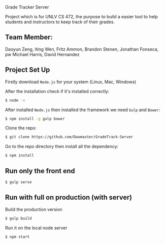 Grade Tracker Server

Project which is for UNLV CS 472, the purpose to build a easier tool to help students and instructors to keep track of their grades.

## Team Member:
Daoyun Zeng, Iting Wen, Fritz Ammon, Brandon Stenen, Jonathan Fonseca, pw Michael Harris, David Hernandez


## Project Set Up

Firstly download `Node.js` for your system (Linux, Mac, Windows)

After the installation check if it's installed correctly:

```bash
$ node -v
```

After installed `Node.js` then installed the framework we need `Gulp` and `Bower`:

```bash
$ npm install -g gulp bower
```

Clone the repo:

```bash
$ git clone https://github.com/Daomaster/GradeTrack-Server
```

Go to the repo directory then install all the dependency:

```bash
$ npm install
```

## Run only the front end

```bash
$ gulp serve
```
## Run with full on production (with server)

Build the production version
```bash
$ gulp build
```

Run it on the local node server
```bash
$ npm start
```
